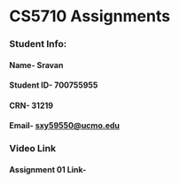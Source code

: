 # CS5710 Assignments
 ### Student Info:
  #### Name- Sravan
  #### Student ID- 700755955
  #### CRN- 31219
  #### Email- sxy59550@ucmo.edu
 
 ### Video Link
 #### Assignment 01 Link-  
 

 

